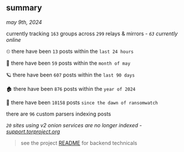 
## summary
_may 9th, 2024_

currently tracking `163` groups across `299` relays & mirrors - _`63` currently online_

⏲ there have been `13` posts within the `last 24 hours`

🦈 there have been `59` posts within the `month of may`

🪐 there have been `607` posts within the `last 90 days`

🏚 there have been `876` posts within the `year of 2024`

🦕 there have been `10158` posts `since the dawn of ransomwatch`

there are `96` custom parsers indexing posts

_`20` sites using v2 onion services are no longer indexed - [support.torproject.org](https://support.torproject.org/onionservices/v2-deprecation/)_

> see the project [README](https://github.com/joshhighet/ransomwatch#ransomwatch--) for backend technicals
